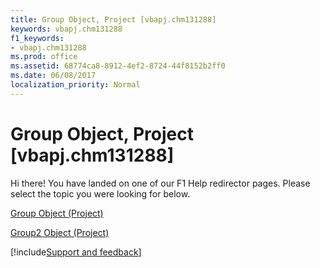 ```yaml
---
title: Group Object, Project [vbapj.chm131288]
keywords: vbapj.chm131288
f1_keywords:
- vbapj.chm131288
ms.prod: office
ms.assetid: 68774ca8-8912-4ef2-8724-44f8152b2ff0
ms.date: 06/08/2017
localization_priority: Normal
---
```



# Group Object, Project [vbapj.chm131288]

Hi there! You have landed on one of our F1 Help redirector pages. Please select the topic you were looking for below.

[Group Object (Project)](https://msdn.microsoft.com/library/e3756818-f051-1ae4-5402-0398e568ebfc%28Office.15%29.aspx)

[Group2 Object (Project)](https://msdn.microsoft.com/library/a7a61fa4-e752-006e-a47e-03987b04f01c%28Office.15%29.aspx)

[!include[Support and feedback](~/includes/feedback-boilerplate.md)]